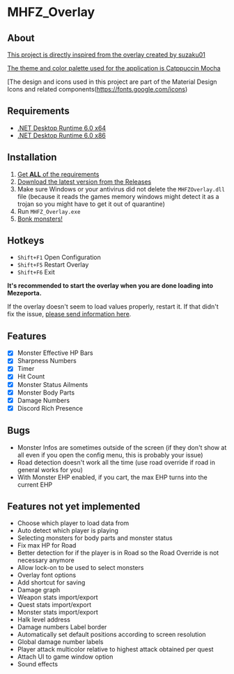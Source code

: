 # MHFZ_Overlay

## About

[This project is directly inspired from the overlay created by suzaku01](https://github.com/suzaku01/mhf_displayer)

[The theme and color palette used for the application is Catppuccin Mocha](https://github.com/catppuccin/catppuccin)

[The design and icons used in this project are part of the Material Design Icons and related components(https://fonts.google.com/icons)

## Requirements

- [.NET Desktop Runtime 6.0 x64](https://dotnet.microsoft.com/en-us/download/dotnet/thank-you/runtime-desktop-6.0.7-windows-x64-installer)
- [.NET Desktop Runtime 6.0 x86](https://dotnet.microsoft.com/en-us/download/dotnet/thank-you/runtime-desktop-6.0.8-windows-x86-installer)

## Installation

1. [Get **ALL** of the requirements](#requirements)
2. [Download the latest version from the Releases](https://github.com/Imulion/MHFZ_Overlay/releases/latest)
3. Make sure Windows or your antivirus did not delete the `MHFZOverlay.dll` file (because it reads the games memory windows might detect it as a trojan so you might have to get it out of quarantine)
4. Run `MHFZ_Overlay.exe`
5. [Bonk monsters!](https://c.tenor.com/60Tr3Zeg6RkAAAAd/fumo-bonk.gif)

## Hotkeys

- `Shift+F1` Open Configuration
- `Shift+F5` Restart Overlay
- `Shift+F6` Exit

**It's recommended to start the overlay when you are done loading into Mezeporta.**

If the overlay doesn't seem to load values properly, restart it. If that didn't fix the issue, [please send information here](https://github.com/Imulion/MHFZ_Overlay/issues).

## Features

- [x] Monster Effective HP Bars
- [x] Sharpness Numbers
- [x] Timer
- [x] Hit Count
- [x] Monster Status Ailments
- [x] Monster Body Parts
- [x] Damage Numbers
- [x] Discord Rich Presence

## Bugs

- Monster Infos are sometimes outside of the screen (if they don't show at all even if you open the config menu, this is probably your issue)
- Road detection doesn't work all the time (use road override if road in general works for you)
- With Monster EHP enabled, if you cart, the max EHP turns into the current EHP

## Features not yet implemented

- Choose which player to load data from
- Auto detect which player is playing
- Selecting monsters for body parts and monster status
- Fix max HP for Road
- Better detection for if the player is in Road so the Road Override is not necessary anymore
- Allow lock-on to be used to select monsters
- Overlay font options
- Add shortcut for saving
- Damage graph
- Weapon stats import/export
- Quest stats import/export
- Monster stats import/export
- Halk level address
- Damage numbers Label border
- Automatically set default positions according to screen resolution
- Global damage number labels
- Player attack multicolor relative to highest attack obtained per quest
- Attach UI to game window option
- Sound effects